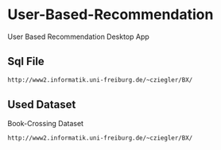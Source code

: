 # User-Based-Recommendation
User Based Recommendation Desktop App

## Sql File
```bash
http://www2.informatik.uni-freiburg.de/~cziegler/BX/
```
## Used Dataset
Book-Crossing Dataset
```bash
http://www2.informatik.uni-freiburg.de/~cziegler/BX/
```
